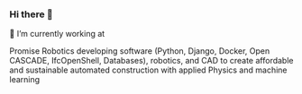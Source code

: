 ### Hi there 👋

🔭 I’m currently working at

Promise Robotics developing software (Python, Django, Docker, Open CASCADE, IfcOpenShell, Databases), robotics, and CAD to create affordable and sustainable automated construction with applied Physics and machine learning
<!--
**lt77777/Lt77777** is a ✨ _special_ ✨ repository because its `README.md` (this file) appears on your GitHub profile.

Here are some ideas to get you started:


- 🌱 I’m currently learning ...
- 👯 I’m looking to collaborate on ...
- 🤔 I’m looking for help with ...
- 💬 Ask me about ...
- 📫 How to reach me: ...
- 😄 Pronouns: ...
- ⚡ Fun fact: ...
-->
